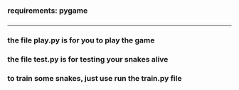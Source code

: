 ### requirements: pygame
###
***
### the file play.py is for you to play the game
###
### the file test.py is for testing your snakes alive
###
### to train some snakes, just use run the train.py file
